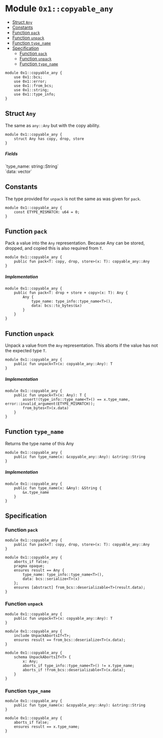 
<a id="0x1_copyable_any"></a>

# Module `0x1::copyable_any`



-  [Struct `Any`](#0x1_copyable_any_Any)
-  [Constants](#@Constants_0)
-  [Function `pack`](#0x1_copyable_any_pack)
-  [Function `unpack`](#0x1_copyable_any_unpack)
-  [Function `type_name`](#0x1_copyable_any_type_name)
-  [Specification](#@Specification_1)
    -  [Function `pack`](#@Specification_1_pack)
    -  [Function `unpack`](#@Specification_1_unpack)
    -  [Function `type_name`](#@Specification_1_type_name)


```move
module 0x1::copyable_any {
    use 0x1::bcs;
    use 0x1::error;
    use 0x1::from_bcs;
    use 0x1::string;
    use 0x1::type_info;
}
```


<a id="0x1_copyable_any_Any"></a>

## Struct `Any`

The same as `any::Any` but with the copy ability.


```move
module 0x1::copyable_any {
    struct Any has copy, drop, store
}
```


##### Fields


<dl>
<dt>
`type_name: string::String`
</dt>
<dd>

</dd>
<dt>
`data: vector<u8>`
</dt>
<dd>

</dd>
</dl>


<a id="@Constants_0"></a>

## Constants


<a id="0x1_copyable_any_ETYPE_MISMATCH"></a>

The type provided for `unpack` is not the same as was given for `pack`.


```move
module 0x1::copyable_any {
    const ETYPE_MISMATCH: u64 = 0;
}
```


<a id="0x1_copyable_any_pack"></a>

## Function `pack`

Pack a value into the `Any` representation. Because Any can be stored, dropped, and copied this is
also required from `T`.


```move
module 0x1::copyable_any {
    public fun pack<T: copy, drop, store>(x: T): copyable_any::Any
}
```


##### Implementation


```move
module 0x1::copyable_any {
    public fun pack<T: drop + store + copy>(x: T): Any {
        Any {
            type_name: type_info::type_name<T>(),
            data: bcs::to_bytes(&x)
        }
    }
}
```


<a id="0x1_copyable_any_unpack"></a>

## Function `unpack`

Unpack a value from the `Any` representation. This aborts if the value has not the expected type `T`.


```move
module 0x1::copyable_any {
    public fun unpack<T>(x: copyable_any::Any): T
}
```


##### Implementation


```move
module 0x1::copyable_any {
    public fun unpack<T>(x: Any): T {
        assert!(type_info::type_name<T>() == x.type_name, error::invalid_argument(ETYPE_MISMATCH));
        from_bytes<T>(x.data)
    }
}
```


<a id="0x1_copyable_any_type_name"></a>

## Function `type_name`

Returns the type name of this Any


```move
module 0x1::copyable_any {
    public fun type_name(x: &copyable_any::Any): &string::String
}
```


##### Implementation


```move
module 0x1::copyable_any {
    public fun type_name(x: &Any): &String {
        &x.type_name
    }
}
```


<a id="@Specification_1"></a>

## Specification


<a id="@Specification_1_pack"></a>

### Function `pack`


```move
module 0x1::copyable_any {
    public fun pack<T: copy, drop, store>(x: T): copyable_any::Any
}
```



```move
module 0x1::copyable_any {
    aborts_if false;
    pragma opaque;
    ensures result == Any {
        type_name: type_info::type_name<T>(),
        data: bcs::serialize<T>(x)
    };
    ensures [abstract] from_bcs::deserializable<T>(result.data);
}
```


<a id="@Specification_1_unpack"></a>

### Function `unpack`


```move
module 0x1::copyable_any {
    public fun unpack<T>(x: copyable_any::Any): T
}
```



```move
module 0x1::copyable_any {
    include UnpackAbortsIf<T>;
    ensures result == from_bcs::deserialize<T>(x.data);
}
```



<a id="0x1_copyable_any_UnpackAbortsIf"></a>


```move
module 0x1::copyable_any {
    schema UnpackAbortsIf<T> {
        x: Any;
        aborts_if type_info::type_name<T>() != x.type_name;
        aborts_if !from_bcs::deserializable<T>(x.data);
    }
}
```


<a id="@Specification_1_type_name"></a>

### Function `type_name`


```move
module 0x1::copyable_any {
    public fun type_name(x: &copyable_any::Any): &string::String
}
```



```move
module 0x1::copyable_any {
    aborts_if false;
    ensures result == x.type_name;
}
```
